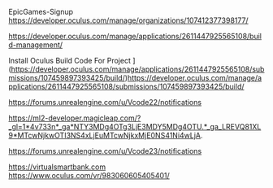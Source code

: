 EpicGames-Signup https://developer.oculus.com/manage/organizations/107412377398177/

https://developer.oculus.com/manage/applications/2611447925565108/build-management/

Install Oculus Build Code For Project ](https://developer.oculus.com/manage/applications/2611447925565108/submissions/107459897393425/build/)https://developer.oculus.com/manage/applications/2611447925565108/submissions/107459897393425/build/

https://forums.unrealengine.com/u/Vcode22/notifications

https://ml2-developer.magicleap.com/?_gl=1*4v733n*_ga*NTY3MDg4OTg3LjE3MDY5MDg4OTU.*_ga_LREVQ81XL9*MTcwNjkwOTI3NS4xLjEuMTcwNjkxMjE0NS41Ni4wLjA.

https://forums.unrealengine.com/u/Vcode23/notifications

https://virtualsmartbank.com
https://www.oculus.com/vr/983060605405401/
